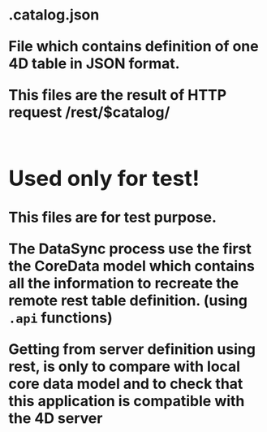 #  <table name>.catalog.json 

File which contains definition of one 4D table in JSON format.

This files are the result of HTTP request /rest/$catalog/<table name>

## Used only for test!

This files are for test purpose.

The DataSync process use the first the CoreData model which contains all the information to recreate the remote rest table definition.
(using `.api` functions)

Getting from server definition using rest, is only to compare with local core data model and to check that this application is compatible with the 4D server
